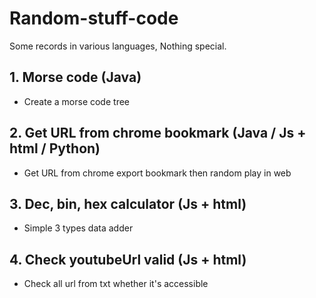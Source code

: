 # Random-stuff-code
Some records in various languages, Nothing special.

## 1. Morse code (Java)
  - Create a morse code tree
  
## 2. Get URL from chrome bookmark (Java / Js + html / Python)
  - Get URL from chrome export bookmark then random play in web
  
## 3. Dec, bin, hex calculator (Js + html)
  - Simple 3 types data adder
  
## 4. Check youtubeUrl valid (Js + html)
  - Check all url from txt whether it's accessible
